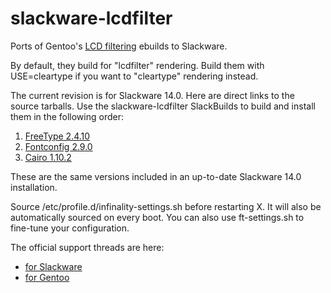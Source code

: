 # slackware-lcdfilter

Ports of Gentoo's [LCD filtering](http://gitorious.org/lcd-filtering) ebuilds
to Slackware.

By default, they build for "lcdfilter" rendering. Build them with USE=cleartype
if you want to "cleartype" rendering instead.

The current revision is for Slackware 14.0. Here are direct links to the
source tarballs. Use the slackware-lcdfilter SlackBuilds to build and install
them in the following order:

1. [FreeType
   2.4.10](http://download.savannah.gnu.org/releases/freetype/freetype-2.4.10.tar.bz2)
2. [Fontconfig 2.9.0](http://fontconfig.org/release/fontconfig-2.9.0.tar.gz)
3. [Cairo 1.10.2](http://cairographics.org/releases/cairo-1.10.2.tar.gz)

These are the same versions included in an up-to-date Slackware 14.0
installation.

Source /etc/profile.d/infinality-settings.sh before restarting X. It will also
be automatically sourced on every boot. You can also use ft-settings.sh to
fine-tune your configuration.

The official support threads are here:

* [for
  Slackware](http://www.linuxquestions.org/questions/slackware-14/beautiful-fonts-in-12-1-a-640468/)
* [for Gentoo](http://forums.gentoo.org/viewtopic-t-723341.html)
